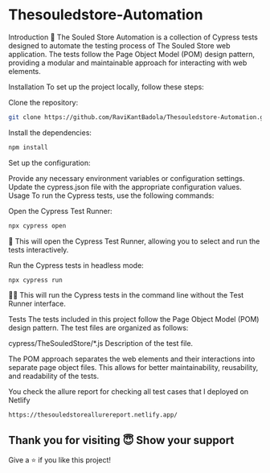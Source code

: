 # Thesouledstore-Automation

Introduction
🌟 The Souled Store Automation is a collection of Cypress tests designed to automate the testing process of The Souled Store web application. The tests follow the Page Object Model (POM) design pattern, providing a modular and maintainable approach for interacting with web elements.

Installation
To set up the project locally, follow these steps:

Clone the repository:

```bash
git clone https://github.com/RaviKantBadola/Thesouledstore-Automation.git
```

Install the dependencies:
```bash
npm install
```

Set up the configuration:

Provide any necessary environment variables or configuration settings.
Update the cypress.json file with the appropriate configuration values.
Usage
To run the Cypress tests, use the following commands:

Open the Cypress Test Runner:

```bash
npx cypress open
```

🚀 This will open the Cypress Test Runner, allowing you to select and run the tests interactively.

Run the Cypress tests in headless mode:

```bash
npx cypress run
```
🏃‍♀️ This will run the Cypress tests in the command line without the Test Runner interface.

Tests
The tests included in this project follow the Page Object Model (POM) design pattern. The test files are organized as follows:

cypress/TheSouledStore/*.js Description of the test file.

The POM approach separates the web elements and their interactions into separate page object files. This allows for better maintainability, reusability, and readability of the tests.

You check the allure report for checking all test cases that I deployed on Netlify


```bash
https://thesouledstoreallurereport.netlify.app/
```

## Thank you for visiting 😇 Show your support

Give a ⭐️ if you like this project!




